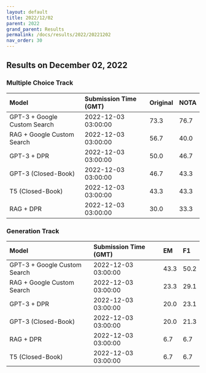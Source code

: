 ```yaml
---
layout: default
title: 2022/12/02
parent: 2022
grand_parent: Results
permalink: /docs/results/2022/20221202
nav_order: 30
---
```


## Results on December 02, 2022

### Multiple Choice Track

| Model        | Submission Time (GMT) | Original | NOTA | 
|:-------------|:---------|:---------|:-----|
|GPT-3 + Google Custom Search|2022-12-03 03:00:00|73.3|76.7|
|RAG + Google Custom Search|2022-12-03 03:00:00|56.7|40.0|
|GPT-3 + DPR|2022-12-03 03:00:00|50.0|46.7|
|GPT-3 (Closed-Book)|2022-12-03 03:00:00|46.7|43.3|
|T5 (Closed-Book)|2022-12-03 03:00:00|43.3|43.3|
|RAG + DPR|2022-12-03 03:00:00|30.0|33.3|



### Generation Track

| Model        | Submission Time (GMT) | EM | F1 | 
|:-------------|:---------|:---------|:-----|
|GPT-3 + Google Custom Search|2022-12-03 03:00:00|43.3|50.2|
|RAG + Google Custom Search|2022-12-03 03:00:00|23.3|29.1|
|GPT-3 + DPR|2022-12-03 03:00:00|20.0|23.1|
|GPT-3 (Closed-Book)|2022-12-03 03:00:00|20.0|21.3|
|RAG + DPR|2022-12-03 03:00:00|6.7|6.7|
|T5 (Closed-Book)|2022-12-03 03:00:00|6.7|6.7|

